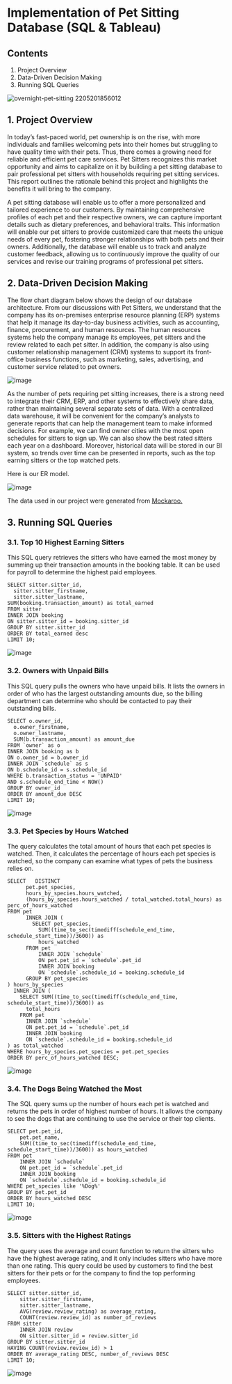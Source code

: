 # Implementation of Pet Sitting Database (SQL & Tableau)

## Contents

1. Project Overview
2. Data-Driven Decision Making
3. Running SQL Queries

![overnight-pet-sitting 2205201856012](https://github.com/user-attachments/assets/86aadcd1-0255-44f5-997f-6414fd619736)


## 1. Project Overview

In today’s fast-paced world, pet ownership is on the rise, with more individuals and families welcoming pets into their homes but struggling to have quality time with their pets. Thus, there comes a growing need for reliable and efficient pet care services. Pet Sitters recognizes this market opportunity and aims to capitalize on it by building a pet sitting database to pair professional pet sitters with households requiring pet sitting services. This report outlines the rationale behind this project and highlights the benefits it will bring to the company.

A pet sitting database will enable us to offer a more personalized and tailored experience to our customers. By maintaining comprehensive profiles of each pet and their respective owners, we can capture important details such as dietary preferences, and behavioral traits. This information will enable our pet sitters to provide customized care that meets the unique needs of every pet, fostering stronger relationships with both pets and their owners. Additionally, the database will enable us to track and analyze customer feedback, allowing us to continuously improve the quality of our services and revise our training programs of professional pet sitters.

## 2. Data-Driven Decision Making

The flow chart diagram below shows the design of our database architecture. From our discussions with Pet Sitters, we understand that the company has its on-premises enterprise resource planning (ERP) systems that help it manage its day-to-day business activities, such as accounting, finance, procurement, and human resources. The human resources systems help the company manage its employees, pet sitters and the review related to each pet sitter. In addition, the company is also using customer relationship management (CRM) systems to support its front-office business functions, such as marketing, sales, advertising, and customer service related to pet owners.

![image](https://github.com/user-attachments/assets/0b3e62cb-b035-4659-9f15-dd69680878ab)

As the number of pets requiring pet sitting increases, there is a strong need to integrate their CRM, ERP, and other systems to effectively share data, rather than maintaining several separate sets of data. With a centralized data warehouse, it will be convenient for the company’s analysts to generate reports that can help the management team to make informed decisions. For example, we can find owner cities with the most open schedules for sitters to sign up. We can also show the best rated sitters each year on a dashboard. Moreover, historical data will be stored in our BI system, so trends over time can be presented in reports, such as the top earning sitters or the top watched pets.

Here is our ER model.

![image](https://github.com/user-attachments/assets/2f908533-5c56-4271-931a-2029adb15fc3)

The data used in our project were generated from [Mockaroo.](https://www.mockaroo.com/) 

## 3. Running SQL Queries
### 3.1.  Top 10 Highest Earning Sitters

This SQL query retrieves the sitters who have earned the most money by summing up their transaction amounts in the booking table. It can be used for payroll to determine the highest paid employees.

```
SELECT sitter.sitter_id,
  sitter.sitter_firstname,
  sitter.sitter_lastname,
SUM(booking.transaction_amount) as total_earned
FROM sitter
INNER JOIN booking
ON sitter.sitter_id = booking.sitter_id
GROUP BY sitter.sitter_id
ORDER BY total_earned desc
LIMIT 10;
```
![image](https://github.com/user-attachments/assets/5fa8ae10-7ea3-4193-a823-3adefb5b4163)

### 3.2.  Owners with Unpaid Bills
This SQL query pulls the owners who have unpaid bills. It lists the owners in order of who has the largest outstanding amounts due, so the billing department can determine who should be contacted to pay their outstanding bills.

```
SELECT o.owner_id,
  o.owner_firstname,
  o.owner_lastname,
  SUM(b.transaction_amount) as amount_due
FROM `owner` as o
INNER JOIN booking as b
ON o.owner_id = b.owner_id
INNER JOIN `schedule` as s
ON b.schedule_id = s.schedule_id
WHERE b.transaction_status = 'UNPAID'
AND s.schedule_end_time < NOW()
GROUP BY owner_id
ORDER BY amount_due DESC
LIMIT 10;
```

![image](https://github.com/user-attachments/assets/1c650ce1-3698-4d0c-b50e-b5fe60c1306f)

### 3.3.  Pet Species by Hours Watched

The query calculates the total amount of hours that each pet species is watched. Then, it calculates the percentage of hours each pet species is watched, so the company can examine what types of pets the business relies on.

```
SELECT   DISTINCT
      pet.pet_species,
      hours_by_species.hours_watched,
      (hours_by_species.hours_watched / total_watched.total_hours) as perc_of_hours_watched
FROM pet
      INNER JOIN (
        SELECT pet_species,
          SUM((time_to_sec(timediff(schedule_end_time, schedule_start_time))/3600)) as
          hours_watched
      FROM pet
          INNER JOIN `schedule`
          ON pet.pet_id = `schedule`.pet_id
          INNER JOIN booking
          ON `schedule`.schedule_id = booking.schedule_id
      GROUP BY pet_species
) hours_by_species
  INNER JOIN (
    SELECT SUM((time_to_sec(timediff(schedule_end_time, schedule_start_time))/3600)) as
      total_hours
    FROM pet
      INNER JOIN `schedule`
      ON pet.pet_id = `schedule`.pet_id
      INNER JOIN booking
      ON `schedule`.schedule_id = booking.schedule_id
) as total_watched
WHERE hours_by_species.pet_species = pet.pet_species
ORDER BY perc_of_hours_watched DESC;
```

![image](https://github.com/user-attachments/assets/d77a1641-1bb4-45fb-9c8d-acbf93fee078)


### 3.4.  The Dogs Being Watched the Most

The SQL query sums up the number of hours each pet is watched and returns the pets in order of highest number of hours. It allows the company to see the dogs that are continuing to use the service or their top clients.

```
SELECT pet.pet_id,
    pet.pet_name,
    SUM((time_to_sec(timediff(schedule_end_time, schedule_start_time))/3600)) as hours_watched
FROM pet
    INNER JOIN `schedule`
    ON pet.pet_id = `schedule`.pet_id
    INNER JOIN booking
    ON `schedule`.schedule_id = booking.schedule_id
WHERE pet_species like '%Dog%'
GROUP BY pet.pet_id
ORDER BY hours_watched DESC
LIMIT 10;
```

![image](https://github.com/user-attachments/assets/5f2a2497-de60-4f7f-abb7-dc8917e2b974)


### 3.5.  Sitters with the Highest Ratings

The query uses the average and count function to return the sitters who have the highest average rating, and it only includes sitters who have more than one rating. This query could be used by customers to find the best sitters for their pets or for the company to find the top performing employees.

```
SELECT sitter.sitter_id,
    sitter.sitter_firstname,
    sitter.sitter_lastname,
    AVG(review.review_rating) as average_rating,
    COUNT(review.review_id) as number_of_reviews
FROM sitter
    INNER JOIN review
    ON sitter.sitter_id = review.sitter_id
GROUP BY sitter.sitter_id
HAVING COUNT(review.review_id) > 1
ORDER BY average_rating DESC, number_of_reviews DESC
LIMIT 10;
```

![image](https://github.com/user-attachments/assets/7c755b26-55e1-4d1c-9f3f-7129f4b26409)

